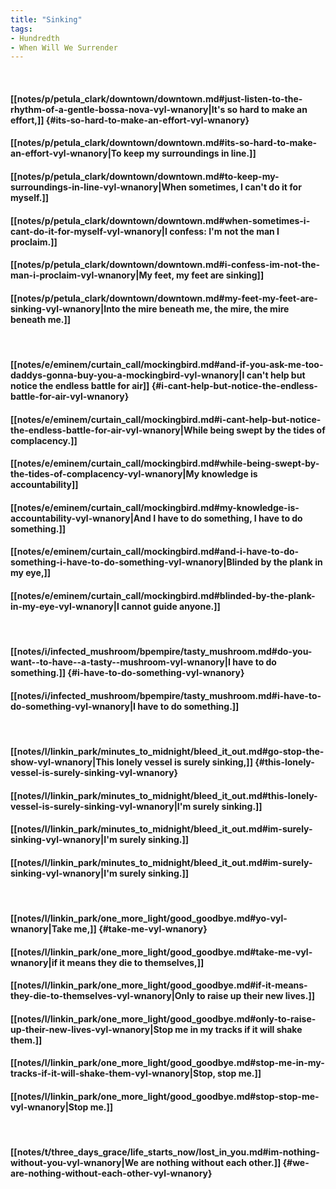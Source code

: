 ```yaml
---
title: "Sinking"
tags:
- Hundredth
- When Will We Surrender
---
```

&nbsp;
#### [[notes/p/petula_clark/downtown/downtown.md#just-listen-to-the-rhythm-of-a-gentle-bossa-nova-vyl-wnanory|It's so hard to make an effort,]] {#its-so-hard-to-make-an-effort-vyl-wnanory}
#### [[notes/p/petula_clark/downtown/downtown.md#its-so-hard-to-make-an-effort-vyl-wnanory|To keep my surroundings in line.]]
#### [[notes/p/petula_clark/downtown/downtown.md#to-keep-my-surroundings-in-line-vyl-wnanory|When sometimes, I can't do it for myself.]]
#### [[notes/p/petula_clark/downtown/downtown.md#when-sometimes-i-cant-do-it-for-myself-vyl-wnanory|I confess: I'm not the man I proclaim.]]
#### [[notes/p/petula_clark/downtown/downtown.md#i-confess-im-not-the-man-i-proclaim-vyl-wnanory|My feet, my feet are sinking]]
#### [[notes/p/petula_clark/downtown/downtown.md#my-feet-my-feet-are-sinking-vyl-wnanory|Into the mire beneath me, the mire, the mire beneath me.]]
&nbsp;
#### [[notes/e/eminem/curtain_call/mockingbird.md#and-if-you-ask-me-too-daddys-gonna-buy-you-a-mockingbird-vyl-wnanory|I can't help but notice the endless battle for air]] {#i-cant-help-but-notice-the-endless-battle-for-air-vyl-wnanory}
#### [[notes/e/eminem/curtain_call/mockingbird.md#i-cant-help-but-notice-the-endless-battle-for-air-vyl-wnanory|While being swept by the tides of complacency.]]
#### [[notes/e/eminem/curtain_call/mockingbird.md#while-being-swept-by-the-tides-of-complacency-vyl-wnanory|My knowledge is accountability]]
#### [[notes/e/eminem/curtain_call/mockingbird.md#my-knowledge-is-accountability-vyl-wnanory|And I have to do something, I have to do something.]]
#### [[notes/e/eminem/curtain_call/mockingbird.md#and-i-have-to-do-something-i-have-to-do-something-vyl-wnanory|Blinded by the plank in my eye,]]
#### [[notes/e/eminem/curtain_call/mockingbird.md#blinded-by-the-plank-in-my-eye-vyl-wnanory|I cannot guide anyone.]]
&nbsp;
#### [[notes/i/infected_mushroom/bpempire/tasty_mushroom.md#do-you-want--to-have--a-tasty--mushroom-vyl-wnanory|I have to do something.]] {#i-have-to-do-something-vyl-wnanory}
#### [[notes/i/infected_mushroom/bpempire/tasty_mushroom.md#i-have-to-do-something-vyl-wnanory|I have to do something.]]
&nbsp;
#### [[notes/l/linkin_park/minutes_to_midnight/bleed_it_out.md#go-stop-the-show-vyl-wnanory|This lonely vessel is surely sinking,]] {#this-lonely-vessel-is-surely-sinking-vyl-wnanory}
#### [[notes/l/linkin_park/minutes_to_midnight/bleed_it_out.md#this-lonely-vessel-is-surely-sinking-vyl-wnanory|I'm surely sinking.]]
#### [[notes/l/linkin_park/minutes_to_midnight/bleed_it_out.md#im-surely-sinking-vyl-wnanory|I'm surely sinking.]]
#### [[notes/l/linkin_park/minutes_to_midnight/bleed_it_out.md#im-surely-sinking-vyl-wnanory|I'm surely sinking.]]
&nbsp;
#### [[notes/l/linkin_park/one_more_light/good_goodbye.md#yo-vyl-wnanory|Take me,]] {#take-me-vyl-wnanory}
#### [[notes/l/linkin_park/one_more_light/good_goodbye.md#take-me-vyl-wnanory|if it means they die to themselves,]]
#### [[notes/l/linkin_park/one_more_light/good_goodbye.md#if-it-means-they-die-to-themselves-vyl-wnanory|Only to raise up their new lives.]]
#### [[notes/l/linkin_park/one_more_light/good_goodbye.md#only-to-raise-up-their-new-lives-vyl-wnanory|Stop me in my tracks if it will shake them.]]
#### [[notes/l/linkin_park/one_more_light/good_goodbye.md#stop-me-in-my-tracks-if-it-will-shake-them-vyl-wnanory|Stop, stop me.]]
#### [[notes/l/linkin_park/one_more_light/good_goodbye.md#stop-stop-me-vyl-wnanory|Stop me.]]
&nbsp;
#### [[notes/t/three_days_grace/life_starts_now/lost_in_you.md#im-nothing-without-you-vyl-wnanory|We are nothing without each other.]] {#we-are-nothing-without-each-other-vyl-wnanory}
